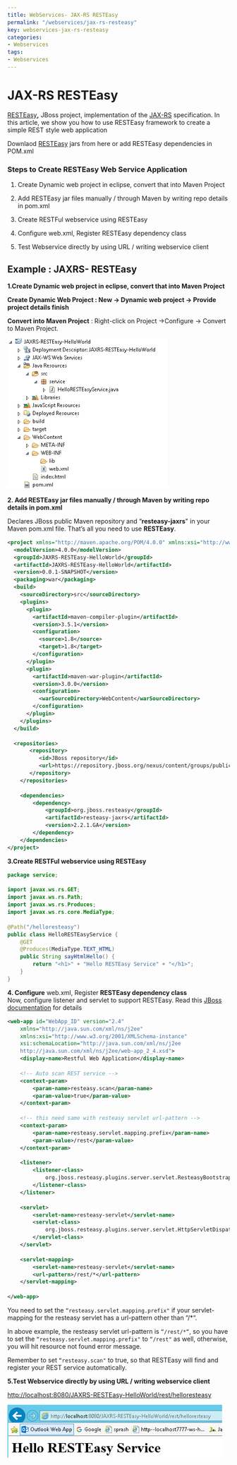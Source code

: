```yaml
---
title: WebServices- JAX-RS RESTEasy
permalink: "/webservices/jax-rs-resteasy"
key: webservices-jax-rs-resteasy
categories:
- Webservices
tags:
- Webservices
---
```


JAX-RS RESTEasy
==================

[RESTEasy](http://www.jboss.org/resteasy)**,** JBoss project, implementation of
the [JAX-RS](http://jsr311.java.net/) specification. In this article, we show
you how to use RESTEasy framework to create a simple REST style web application

Downlaod [RESTEasy](http://www.jboss.org/resteasy) jars from here or add
RESTEasy dependencies in POM.xml


### Steps to Create RESTEasy Web Service Application

1. Create Dynamic web project in eclipse, convert that into Maven Project

2. Add RESTEasy jar files manually / through Maven by writing repo details in
pom.xml

3. Create RESTFul webservice using RESTEasy

4. Configure web.xml, Register RESTEasy dependency class

5. Test Webservice directly by using URL / writing webservice client

## Example : JAXRS- RESTEasy

**1.Create Dynamic web project in eclipse, convert that into Maven Project**

**Create Dynamic Web Project : New → Dynamic web project → Provide project
details finish**

**Convert into Maven Project** : Right-click on Project →Configure → Convert to
Maven Project.

![](media/eb95a391af9aa771da760beaa5858282.png)

**2. Add RESTEasy jar files manually / through Maven by writing repo details in
pom.xml**

Declares JBoss public Maven repository and “**resteasy-jaxrs**" in your
Maven pom.xml file. That’s all you need to use **RESTEasy**.
```xml
<project xmlns="http://maven.apache.org/POM/4.0.0" xmlns:xsi="http://www.w3.org/2001/XMLSchema-instance" xsi:schemaLocation="http://maven.apache.org/POM/4.0.0 http://maven.apache.org/xsd/maven-4.0.0.xsd">
  <modelVersion>4.0.0</modelVersion>
  <groupId>JAXRS-RESTEasy-HelloWorld</groupId>
  <artifactId>JAXRS-RESTEasy-HelloWorld</artifactId>
  <version>0.0.1-SNAPSHOT</version>
  <packaging>war</packaging>
  <build>
    <sourceDirectory>src</sourceDirectory>
    <plugins>
      <plugin>
        <artifactId>maven-compiler-plugin</artifactId>
        <version>3.5.1</version>
        <configuration>
          <source>1.8</source>
          <target>1.8</target>
        </configuration>
      </plugin>
      <plugin>
        <artifactId>maven-war-plugin</artifactId>
        <version>3.0.0</version>
        <configuration>
          <warSourceDirectory>WebContent</warSourceDirectory>
        </configuration>
      </plugin>
    </plugins>
  </build>
  
  <repositories>
	   <repository>
		  <id>JBoss repository</id>
		  <url>https://repository.jboss.org/nexus/content/groups/public-jboss/</url>
	   </repository>
	</repositories>
	
	<dependencies>
		<dependency>
			<groupId>org.jboss.resteasy</groupId>
			<artifactId>resteasy-jaxrs</artifactId>
			<version>2.2.1.GA</version>
		</dependency>
	</dependencies>
</project>
```


**3.Create RESTFul webservice using RESTEasy**
```java
package service;

import javax.ws.rs.GET;
import javax.ws.rs.Path;
import javax.ws.rs.Produces;
import javax.ws.rs.core.MediaType;

@Path("/helloresteasy")
public class HelloRESTEasyService {
	@GET
	@Produces(MediaType.TEXT_HTML)
	public String sayHtmlHello() {
		return "<h1>" + "Hello RESTEasy Service" + "</h1>";
	}
}
```

**4. Configure** web.xml, Register **RESTEasy dependency class**  
Now, configure listener and servlet to support RESTEasy. Read this [JBoss
documentation](http://docs.jboss.org/resteasy/docs/2.2.1.GA/userguide/html/Installation_Configuration.html) for
details
```xml
<web-app id="WebApp_ID" version="2.4"
	xmlns="http://java.sun.com/xml/ns/j2ee"
	xmlns:xsi="http://www.w3.org/2001/XMLSchema-instance"
	xsi:schemaLocation="http://java.sun.com/xml/ns/j2ee
	http://java.sun.com/xml/ns/j2ee/web-app_2_4.xsd">
	<display-name>Restful Web Application</display-name>

	<!-- Auto scan REST service -->
	<context-param>
		<param-name>resteasy.scan</param-name>
		<param-value>true</param-value>
	</context-param>

	<!-- this need same with resteasy servlet url-pattern -->
	<context-param>
		<param-name>resteasy.servlet.mapping.prefix</param-name>
		<param-value>/rest</param-value>
	</context-param>

	<listener>
		<listener-class>
			org.jboss.resteasy.plugins.server.servlet.ResteasyBootstrap
		</listener-class>
	</listener>

	<servlet>
		<servlet-name>resteasy-servlet</servlet-name>
		<servlet-class>
			org.jboss.resteasy.plugins.server.servlet.HttpServletDispatcher
		</servlet-class>
	</servlet>

	<servlet-mapping>
		<servlet-name>resteasy-servlet</servlet-name>
		<url-pattern>/rest/*</url-pattern>
	</servlet-mapping>

</web-app>
```

You need to set the `“resteasy.servlet.mapping.prefix"` if your servlet-mapping for the resteasy servlet has a url-pattern other than “/*“.

In above example, the resteasy servlet url-pattern is `“/rest/*“`, so you have to set the `“resteasy.servlet.mapping.prefix"` to `“/rest"` as well, otherwise, you will hit resource not found error message.

Remember to set `“resteasy.scan"` to true, so that RESTEasy will find and register your REST service automatically.


**5.Test Webservice directly by using URL / writing webservice client**

<http://localhost:8080/JAXRS-RESTEasy-HelloWorld/rest/helloresteasy>

![](media/aa8699d45f28b857169043811a334c8f.png)
